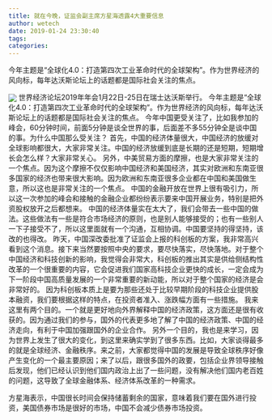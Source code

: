 ```yaml
---
title: 就在今晚，证监会副主席方星海透露4大重要信息
author: wetech
date: 2019-01-24 23:30:40
tags: 
categories: 
---
```

今年主题是“全球化4.0：打造第四次工业革命时代的全球架构”。作为世界经济的风向标，每年达沃斯论坛上的话题都是国际社会关注的焦点。
<!-- more -->
<img align="center" border="0" src="https://imgcdn.yicai.com/uppics/images/2019/01/efb21facfccefdeef17bd8bde35c2a99.jpg" />
世界经济论坛2019年年会1月22日-25日在瑞士达沃斯举行。
今年主题是“全球化4.0：打造第四次工业革命时代的全球架构”。作为世界经济的风向标，每年达沃斯论坛上的话题都是国际社会关注的焦点。
今年中国更受关注了，比如我参加的峰会，60分钟时间，前面5分钟是谈全世界的事，后面差不多55分钟全是谈中国的事。为什么中国那么受关注？
首先，中国的经济体量很大，中国经济的放缓对全球影响都很大，大家非常关注。中国的经济放缓到底是长期的还是短期，短期增长会怎么样？大家非常关心。
另外，中美贸易方面的摩擦，也是大家非常关注的一个焦点。因为这个摩擦不仅仅影响中国经济和美国经济，其实对欧洲和东南亚很多国家的经济也带来很大影响。因为欧洲和东南亚很多企业都在中国和美国做生意，所以这也是非常关注的一个焦点。
中国的金融开放在世界上很有吸引力，所以这一次参加的峰会和接触的金融企业都纷纷表示要来中国开展业务，特别是把外资股权放开之后都想来。
中国的经济体量实在太大了，我们会带去一些中国的做法。这些做法有一些是符合市场经济的原则，也是别人能够接受的；也有一些别人一下子接受不了，所以这里面就有一个沟通，互相协调。中国要坚持的得坚持，该改的也得改。
昨天，中国深改委批准了证监会上报的科创板的方案，我非常高兴看到这个消息。接下来当然要按照中央的要求，要尽快落实，尽快落地。对于整个中国经济和科技创新的影响，我觉得会非常大，科创板的推出其实是供给侧结构性改革的一个很重要的内容，它会促进我们国家高科技企业更快的成长，一定会成为下一阶段中国高质量发展的一个非常重要的新动能，所以对于整个国家的经济是会非常好的。
因为科创板本质上是要为那些还处于比较早期阶段的科技企业提供股本融资，我们要根据这样的特点，在投资者准入、涨跌幅方面有一些措施。
我来这里有两个目的。一个就是更好地向外界解释中国的经济政策，这方面还是很有收获的。因为通过我们的参与，国外的代表更多地了解了中国的经济政策、中国的经济走向，有利于中国加强跟国外的企业合作。
另外一个目的，我也是来学习，因为世界上发生了很大的变化，到这里来确实学到了很多东西。比如，大家谈得最多的就是全球经济、金融秩序。来之前，大家都觉得中国的发展是导致全球秩序好像产生变化的一个最主要原因；来了以后，跟很多国外的政要，包括企业界领导接触后发现，他们已经认识到他们国内政治上出了一些问题，没有解决他们国内老百姓的问题，这导致了全球金融体系、经济体系改革的一种需求。
 
 
方星海表示，中国很长时间会保持储蓄剩余的国家，意味着我们要在国外进行投资，美国债券市场是很好的市场，中国不会减少债券市场投资。
